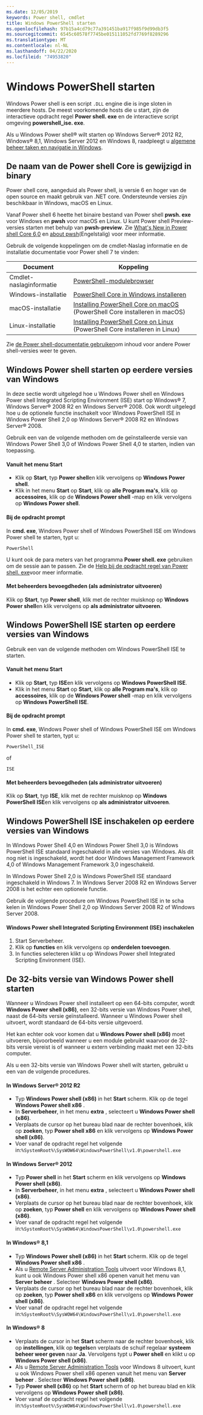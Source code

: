 ```yaml
---
ms.date: 12/05/2019
keywords: Power shell, cmdlet
title: Windows PowerShell starten
ms.openlocfilehash: 97b15a4cd79c77a391451ba917f985f9d99db3f5
ms.sourcegitcommit: 6545c60578f7745be015111052fd7769f8289296
ms.translationtype: MT
ms.contentlocale: nl-NL
ms.lasthandoff: 04/22/2020
ms.locfileid: "74953820"
---
```

# <a name="starting-windows-powershell"></a>Windows PowerShell starten

Windows Power shell is een script `.DLL` engine die is inge sloten in meerdere hosts. De meest voorkomende hosts die u start, zijn de interactieve opdracht regel **Power shell. exe** en de interactieve script omgeving **powershell_ise. exe**.

Als u Windows Power shell® wilt starten op Windows Server® 2012 R2, Windows® 8,1, Windows Server 2012 en Windows 8, raadpleegt u [algemene beheer taken en navigatie in Windows](/previous-versions/windows/it-pro/windows-server-2012-R2-and-2012/hh831491(v=ws.11)).

## <a name="powershell-core-has-renamed-binary"></a>De naam van de Power shell Core is gewijzigd in binary

Power shell core, aangeduid als Power shell, is versie 6 en hoger van de open source en maakt gebruik van .NET core. Ondersteunde versies zijn beschikbaar in Windows, macOS en Linux.

Vanaf Power shell 6 heette het binaire bestand van Power shell **pwsh. exe** voor Windows en **pwsh** voor macOS en Linux. U kunt Power shell Preview-versies starten met behulp van **pwsh-preview**. Zie [What's New in Power shell Core 6,0](/powershell/scripting/whats-new/what-s-new-in-powershell-core-60#renamed-powershellexe-to-pwshexe) en [about pwsh](/powershell/module/microsoft.powershell.core/about/about_pwsh?view=powershell-7)(Engelstalig) voor meer informatie.

Gebruik de volgende koppelingen om de cmdlet-Naslag informatie en de installatie documentatie voor Power shell 7 te vinden:

| Document | Koppeling |
| ----- | ----- |
| Cmdlet-naslaginformatie | [PowerShell-modulebrowser](/powershell/module/?view=powershell-7) |
| Windows-installatie | [PowerShell Core in Windows installeren](/powershell/scripting/install/installing-powershell-core-on-windows?view=powershell-7) |
| macOS-installatie | [Installing PowerShell Core on macOS](/powershell/scripting/install/installing-powershell-core-on-macos?view=powershell-7) (PowerShell Core installeren in macOS) |
| Linux-installatie | [Installing PowerShell Core on Linux](/powershell/scripting/install/installing-powershell-core-on-linux?view=powershell-7) (PowerShell Core installeren in Linux) |

Zie [de Power shell-documentatie gebruiken](../how-to-use-docs.md)om inhoud voor andere Power shell-versies weer te geven.

## <a name="how-to-start-windows-powershell-on-earlier-versions-of-windows"></a>Windows Power shell starten op eerdere versies van Windows

In deze sectie wordt uitgelegd hoe u Windows Power shell en Windows Power shell Integrated Scripting Environment (ISE) start op Windows® 7, Windows Server® 2008 R2 en Windows Server® 2008. Ook wordt uitgelegd hoe u de optionele functie inschakelt voor Windows PowerShell ISE in Windows Power Shell 2,0 op Windows Server® 2008 R2 en Windows Server® 2008.

Gebruik een van de volgende methoden om de geïnstalleerde versie van Windows Power Shell 3,0 of Windows Power Shell 4,0 te starten, indien van toepassing.

#### <a name="from-the-start-menu"></a>Vanuit het menu Start

- Klik op **Start**, typ **Power shell**en klik vervolgens op **Windows Power shell**.
- Klik in het menu **Start** op **Start**, klik op **alle Program ma's**, klik op **accessoires**, klik op de **Windows Power shell** -map en klik vervolgens op **Windows Power shell**.

#### <a name="at-the-command-prompt"></a>Bij de opdracht prompt

In **cmd. exe**, Windows Power shell of Windows PowerShell ISE om Windows Power shell te starten, typt u:

```
PowerShell
```

U kunt ook de para meters van het programma **Power shell. exe** gebruiken om de sessie aan te passen. Zie de [Help bij de opdracht regel van Power shell. exe](../core-powershell/console/PowerShell.exe-Command-Line-Help.md)voor meer informatie.

#### <a name="with-administrative-privileges-run-as-administrator"></a>Met beheerders bevoegdheden (als administrator uitvoeren)

Klik op **Start**, typ **Power shell**, klik met de rechter muisknop op **Windows Power shell**en klik vervolgens op **als administrator uitvoeren**.

## <a name="how-to-start-windows-powershell-ise-on-earlier-releases-of-windows"></a>Windows PowerShell ISE starten op eerdere versies van Windows

Gebruik een van de volgende methoden om Windows PowerShell ISE te starten.

#### <a name="from-the-start-menu"></a>Vanuit het menu Start

- Klik op **Start**, typ **ISE**en klik vervolgens op **Windows PowerShell ISE**.
- Klik in het menu **Start** op **Start**, klik op **alle Program ma's**, klik op **accessoires**, klik op de **Windows Power shell** -map en klik vervolgens op **Windows PowerShell ISE**.

#### <a name="at-the-command-prompt"></a>Bij de opdracht prompt

In **cmd. exe**, Windows Power shell of Windows PowerShell ISE om Windows Power shell te starten, typt u:

```
PowerShell_ISE
```

of

```
ISE
```

#### <a name="with-administrative-privileges-run-as-administrator"></a>Met beheerders bevoegdheden (als administrator uitvoeren)

Klik op **Start**, typ **ISE**, klik met de rechter muisknop op **Windows PowerShell ISE**en klik vervolgens op **als administrator uitvoeren**.

## <a name="how-to-enable-windows-powershell-ise-on-earlier-releases-of-windows"></a>Windows PowerShell ISE inschakelen op eerdere versies van Windows

In Windows Power Shell 4,0 en Windows Power Shell 3,0 is Windows PowerShell ISE standaard ingeschakeld in alle versies van Windows. Als dit nog niet is ingeschakeld, wordt het door Windows Management Framework 4,0 of Windows Management Framework 3,0 ingeschakeld.

In Windows Power Shell 2,0 is Windows PowerShell ISE standaard ingeschakeld in Windows 7. In Windows Server 2008 R2 en Windows Server 2008 is het echter een optionele functie.

Gebruik de volgende procedure om Windows PowerShell ISE in te scha kelen in Windows Power Shell 2,0 op Windows Server 2008 R2 of Windows Server 2008.

#### <a name="to-enable-windows-powershell-integrated-scripting-environment-ise"></a>Windows Power shell Integrated Scripting Environment (ISE) inschakelen

1. Start Serverbeheer.
2. Klik op **functies** en klik vervolgens op **onderdelen toevoegen**.
3. In functies selecteren klikt u op Windows Power shell Integrated Scripting Environment (ISE).

## <a name="starting-the-32-bit-version-of-windows-powershell"></a>De 32-bits versie van Windows Power shell starten

Wanneer u Windows Power shell installeert op een 64-bits computer, wordt **Windows Power shell (x86)**, een 32-bits versie van Windows Power shell, naast de 64-bits versie geïnstalleerd. Wanneer u Windows Power shell uitvoert, wordt standaard de 64-bits versie uitgevoerd.

Het kan echter ook voor komen dat u **Windows Power shell (x86)** moet uitvoeren, bijvoorbeeld wanneer u een module gebruikt waarvoor de 32-bits versie vereist is of wanneer u extern verbinding maakt met een 32-bits computer.

Als u een 32-bits versie van Windows Power shell wilt starten, gebruikt u een van de volgende procedures.

#### <a name="in-windows-server-2012-r2"></a>In Windows Server® 2012 R2

- Typ **Windows Power shell (x86)** in het **Start** scherm. Klik op de tegel **Windows Power shell x86** .
- In **Serverbeheer**, in het menu **extra** , selecteert u **Windows Power shell (x86)**.
- Verplaats de cursor op het bureau blad naar de rechter bovenhoek, klik op **zoeken**, typ **Power shell x86** en klik vervolgens op **Windows Power shell (x86)**.
- Voer vanaf de opdracht regel het volgende in:`%SystemRoot%\SysWOW64\WindowsPowerShell\v1.0\powershell.exe`

#### <a name="in-windows-server-2012"></a>In Windows Server® 2012

- Typ **Power shell** in het **Start** scherm en klik vervolgens op **Windows Power shell (x86)**.
- In **Serverbeheer**, in het menu **extra** , selecteert u **Windows Power shell (x86)**.
- Verplaats de cursor op het bureau blad naar de rechter bovenhoek, klik op **zoeken**, typ **Power shell** en klik vervolgens op **Windows Power shell (x86)**.
- Voer vanaf de opdracht regel het volgende in:`%SystemRoot%\SysWOW64\WindowsPowerShell\v1.0\powershell.exe`

#### <a name="in-windows-81"></a>In Windows® 8,1

- Typ **Windows Power shell (x86)** in het **Start** scherm. Klik op de tegel **Windows Power shell x86** .
- Als u [Remote Server Administration Tools](https://go.microsoft.com/fwlink/?LinkID=304145) uitvoert voor Windows 8,1, kunt u ook Windows Power shell x86 openen vanuit het menu van **Server beheer** . Selecteer **Windows Power shell (x86)**.
- Verplaats de cursor op het bureau blad naar de rechter bovenhoek, klik op **zoeken**, typ **Power shell x86** en klik vervolgens op **Windows Power shell (x86)**.
- Voer vanaf de opdracht regel het volgende in:`%SystemRoot%\SysWOW64\WindowsPowerShell\v1.0\powershell.exe`

#### <a name="in-windows-8"></a>In Windows® 8

- Verplaats de cursor in het **Start** scherm naar de rechter bovenhoek, klik op **instellingen**, klik op **tegels**en verplaats de schuif regelaar **systeem beheer weer geven** naar **Ja**. Vervolgens typt u **Power shell** en klikt u op **Windows Power shell (x86)**.
- Als u [Remote Server Administration Tools](https://www.microsoft.com/download/details.aspx?id=28972) voor Windows 8 uitvoert, kunt u ook Windows Power shell x86 openen vanuit het menu van **Server beheer** . Selecteer **Windows Power shell (x86)**.
- Typ **Power shell (x86)** op het **Start** scherm of op het bureau blad en klik vervolgens op **Windows Power shell (x86)**.
- Voer vanaf de opdracht regel het volgende in:`%SystemRoot%\SysWOW64\WindowsPowerShell\v1.0\powershell.exe`
